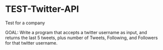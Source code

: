 TEST-Twitter-API
================

Test for a company

GOAL:
Write a program that accepts a twitter username as input, and returns the last 5 tweets, plus number of Tweets, Following, and Followers for that twitter username.